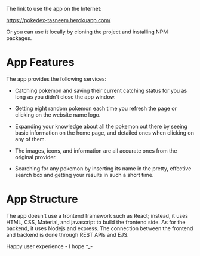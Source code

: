 The link to use the app on the Internet:

https://pokedex-tasneem.herokuapp.com/

Or you can use it locally by cloning the project and installing NPM packages.

# App Features

The app provides the following services:

- Catching pokemon and saving their current catching status for you as long as you didn't close the app window.

- Getting eight random pokemon each time you refresh the page or clicking on the website name logo.

- Expanding your knowledge about all the pokemon out there by seeing basic information on the home page, and detailed ones when clicking on any of them.

- The images, icons, and information are all accurate ones from the original provider.

- Searching for any pokemon by inserting its name in the pretty, effective search box and getting your results in such a short time.

# App Structure

The app doesn't use a frontend framework such as React; instead, it uses HTML, CSS, Material, and javascript to build the frontend side. As for the backend, it uses Nodejs and express. The connection between the frontend and backend is done through REST APIs and EJS.

Happy user experience - I hope ^_-

